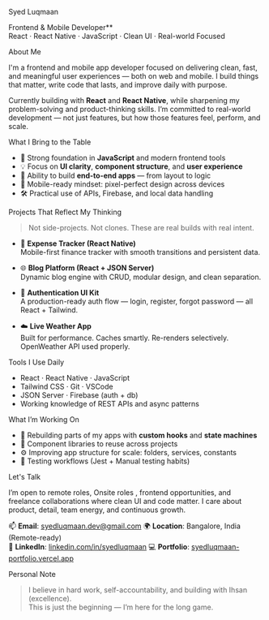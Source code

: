 Syed Luqmaan

Frontend & Mobile Developer**  
React · React Native · JavaScript · Clean UI · Real-world Focused

About Me

I'm a frontend and mobile app developer focused on delivering clean, fast, and meaningful user experiences — both on web and mobile. I build things that matter, write code that lasts, and improve daily with purpose.

Currently building with **React** and **React Native**, while sharpening my problem-solving and product-thinking skills. I’m committed to real-world development — not just features, but how those features feel, perform, and scale.


What I Bring to the Table

- 🧠 Strong foundation in **JavaScript** and modern frontend tools  
- 💡 Focus on **UI clarity**, **component structure**, and **user experience**
- 🚀 Ability to build **end-to-end apps** — from layout to logic  
- 📱 Mobile-ready mindset: pixel-perfect design across devices  
- 🛠️ Practical use of APIs, Firebase, and local data handling


Projects That Reflect My Thinking

> Not side-projects. Not clones. These are real builds with real intent.

- 📱 **Expense Tracker (React Native)**  
  Mobile-first finance tracker with smooth transitions and persistent data.

- 🌐 **Blog Platform (React + JSON Server)**  
  Dynamic blog engine with CRUD, modular design, and clean separation.

- 🔐 **Authentication UI Kit**  
  A production-ready auth flow — login, register, forgot password — all React + Tailwind.

- ☁️ **Live Weather App**  
  Built for performance. Caches smartly. Re-renders selectively. OpenWeather API used properly.

Tools I Use Daily

- React · React Native · JavaScript  
- Tailwind CSS · Git · VSCode  
- JSON Server · Firebase (auth + db)  
- Working knowledge of REST APIs and async patterns


What I’m Working On

- 🔁 Rebuilding parts of my apps with **custom hooks** and **state machines**
- 🧩 Component libraries to reuse across projects
- ⚙️ Improving app structure for scale: folders, services, constants
- 🧪 Testing workflows (Jest + Manual testing habits)



Let's Talk

I’m open to remote roles, Onsite roles ,  frontend opportunities, and freelance collaborations where clean UI and code matter. I care about product, detail, team energy, and continuous growth.

📫 **Email**: syedluqmaan.dev@gmail.com
🌍 **Location**: Bangalore, India (Remote-ready)  
🔗 **LinkedIn**: [linkedin.com/in/syedluqmaan](https://linkedin.com/in/syedluqmaan)
💻 **Portfolio**: [syedluqmaan-portfolio.vercel.app](https://syedluqmaan-portfolio.vercel.app)  


 Personal Note

> I believe in hard work, self-accountability, and building with Ihsan (excellence).  
> This is just the beginning — I’m here for the long game.

